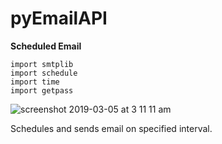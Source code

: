 # pyEmailAPI

**Scheduled Email**

```
import smtplib
import schedule
import time
import getpass
```
![screenshot 2019-03-05 at 3 11 11 am](https://user-images.githubusercontent.com/33170550/53756581-6f31fc80-3ef4-11e9-8197-3c4c07993a33.png)

Schedules and sends email on specified interval.
